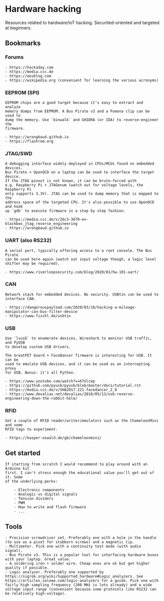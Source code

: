 # Hardware hacking

Resources related to hardware/IoT hacking. Securited-oriented and targeted at
beginners.

## Bookmarks

### Forums

    - https://hackaday.com
    - https://media.ccc.de
    - https://eevblog.com
    - https://wikipedia.org (convenient for learning the various acronyms)

### EEPROM (SPI)

    EEPROM chips are a good target because it's easy to extract and analyze
    memory dumps from EEPROM. A Bus Pirate v3 and a Pomona clip can be used to
    dump the memory. Use `binwalk` and GHIDRA (or IDA) to reverse-engineer the
    firmware.

    - https://wrongbaud.github.io
    - https://flashrom.org

### JTAG/SWD

    A debugging interface widely deployed in CPUs/MCUs found on embedded devices.
    Bus Pirate + OpenOCD on a laptop can be used to interface the target device.
    If the JTAG pinout is not known, it can be brute-forced with
    e.g. Raspberry Pi + JTAGenum (watch out for voltage levels, the Raspberry Pi
    only supports 3.3V). JTAG can be used to dump memory that is mapped to the
    address space of the targeted CPU. It's also possible to use OpenOCD and hook
    up `gdb` to execute firmware in a step by step fashion.
    
    - https://media.ccc.de/v/26c3-3670-en-blackbox_jtag_reverse_engineering
    - https://wrongbaud.github.io

### UART (also RS232)

    A serial port, typically offering access to a root console. The Bus Pirate
    can be used here again (watch out input voltage though, a logic level
    shifter may be required).
    
    - https://www.riverloopsecurity.com/blog/2020/01/hw-101-uart/
    
### CAN

    Network stack for embedded devices. No security. USBtin can be used to
    interface CAN.
    
    - https://dangerouspayload.com/2020/03/10/hacking-a-mileage-manipulator-can-bus-filter-device
    - https://www.fischl.de/usbtin
    
### USB

    Use `lsusb` to enumerate devices, Wireshark to monitor USB traffic, and PyUSB
    to develop custom USB drivers.
    
    The GreatFET board + FaceDancer firmware is interesting for USB. It can be
    used to emulate USB devices, and it can be used as an intercepting proxy
    for USB. Bonus: it's all Python.

    - https://www.youtube.com/watch?v=K7Glcep
    - https://github.com/pyusb/pyusb/blob/master/docs/tutorial.rst
    - https://media.ccc.de/v/SHA2017-221-facedancer_2_0
    - https://www.devalias.net/devalias/2018/05/13/usb-reverse-engineering-down-the-rabbit-hole/

### RFID

    Get a couple of RFID reader/writer/emulators such as the ChameleonMini and some
    RFID tags to experiment.
    
    - https://kasper-oswald.de/gb/chameleonmini/
    
## Get started

    If starting from scratch I would recommend to play around with an Arduino kit
    first. I can't stress enough the educational value you'll get out of it. Some
    of the underlying perks:
    
        - Electronic components
        - Analogic vs digital signals
        - Tension dividers
        - PWM
        - How to write and flash firmware
        - ...
    
## Tools

    - Precision screwdriver set. Preferably one with a hole in the handle (to use as a pivot for stubborn screws) and a magnetic tip.
    - Multimeter. Pick one with a continuity test mode (with audio signal).
    - Bus Pirate v3. This is a popular tool for interfacing hardware buses with your laptop. Great value.
    - A soldering iron + solder wire. Cheap ones are ok but get higher quality if possible.
    - Logic analyzer. Preferably one supported by https://sigrok.org/wiki/Supported_hardware#Logic_analyzers. See https://articles.saleae.com/logic-analyzers for a guide. Pick one with fairly high sampling frequency (200 MHz is lots already) and a wide voltage input range (convenient because some protocols like RS232 can be relatively high-voltage).


